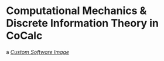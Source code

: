 # Computational Mechanics & Discrete Information Theory in CoCalc

a *[Custom Software Image](https://doc.cocalc.com/software.html#custom-environments)*


